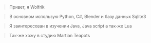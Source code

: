  > Привет, я Wolfrik

 > В основном использую Python, C#, Blender и базу данных Sqlite3

 > Я заинтересован в изучении Java, Java script а так-же Lua

 > Так-же хожу в студию Martian Teapots

 >
<style>
 .blink {
 animation: blink 2s infinite; /* Параметры анимации */
 }
 @keyframes blink {
 from { opacity: 1; /* Непрозрачный текст */ }
 to { opacity: 0; /* Прозрачный текст */ }
 }
</style>
